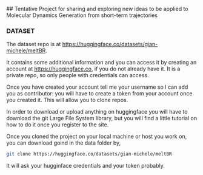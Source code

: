 ## Tentative Project for sharing and exploring new ideas to be applied to Molecular Dynamics Generation from short-term trajectories

### DATASET

The dataset repo is at https://huggingface.co/datasets/gian-michele/meltBR. 

It contains some additional information and you can access it by creating an account at https://huggingface.co, if you do not already have it. It is a private repo, so only people with credentials can access. 

Once you have created your account tell me your username so I  can add you as contributor: you will have to create a token from your account once you created it. This will allow you to clone repos. 

In order to download or upload anything on huggingface you will have to download the git Large File System library, but you will find a little tutorial on how to do it once you register to the site. 

Once you cloned the project on your local machine or host you work on, you can download goind in the data folder by, 
```bash
git clone https://huggingface.co/datasets/gian-michele/meltBR
```
It will ask your hugginface credentials and your token probably.







